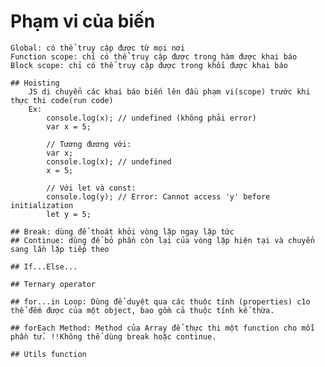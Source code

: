 # Phạm vi của biến
    Global: có thể truy cập được từ mọi nơi
    Function scope: chỉ có thể truy cập được trong hàm được khai báo
    Block scope: chỉ có thể truy cập được trong khối được khai báo

    ## Hoisting
        JS di chuyển các khai báo biến lên đầu phạm vi(scope) trước khi thực thi code(run code)
        Ex:
            console.log(x); // undefined (không phải error)
            var x = 5;

            // Tương đương với:
            var x;
            console.log(x); // undefined
            x = 5;

            // Với let và const:
            console.log(y); // Error: Cannot access 'y' before initialization
            let y = 5;

    ## Break: dùng để thoát khỏi vòng lặp ngay lặp tức
    ## Continue: dùng để bỏ phần còn lại của vòng lặp hiện tại và chuyển sang lần lặp tiếp theo

    ## If...Else...

    ## Ternary operator

    ## for...in Loop: Dùng để duyệt qua các thuộc tính (properties) c1o thể đếm được của một object, bao gồm cả thuộc tính kế thừa.

    ## forEach Method: Method của Array để thực thi một function cho mỗi phần tử. !!Không thể dùng break hoặc continue.

    ## Utils function
        